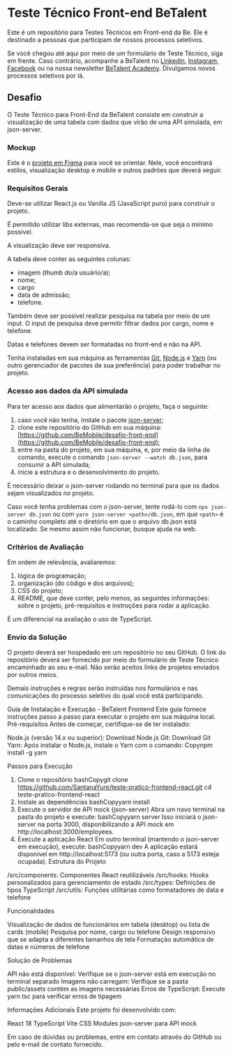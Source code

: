 # Teste Técnico Front-end BeTalent

Este é um repositório para Testes Técnicos em Front-end da Be. Ele é destinado a pessoas que participam de nossos processos seletivos. 

Se você chegou até aqui por meio de um formulário de Teste Técnico, siga em frente. Caso contrário, acompanhe a BeTalent no [Linkedin](https://www.linkedin.com/company/betalenttech), [Instagram](https://www.instagram.com/betalent.tech/), [Facebook](https://web.facebook.com/bemobile.tech) ou na nossa newsletter [BeTalent Academy]([https://t.me/be_tech_community](https://beacademy.substack.com/)). Divulgamos novos processos seletivos por lá.

## Desafio

O Teste Técnico para Front-End da BeTalent consiste em construir a visualização de uma tabela com dados que virão de uma API simulada, em json-server.

### Mockup

Este é o [projeto em Figma](https://www.figma.com/file/yw6th52zE9bubewc6ayTg5/Teste-T%C3%A9cnico-Front-End-Be.?type=design&node-id=1%3A4&mode=dev&t=vVxs9eyKybrYmq4Z-1) para você se orientar. Nele, você encontrará estilos, visualização desktop e mobile e outros padrões que deverá seguir.

### Requisitos Gerais

Deve-se utilizar React.js ou Vanilla JS (JavaScript puro) para construir o projeto.

É permitido utilizar libs externas, mas recomenda-se que seja o mínimo possível.

A visualização deve ser responsiva.

A tabela deve conter as seguintes colunas:

- imagem (thumb do/a usuário/a);
- nome;
- cargo
- data de admissão;
- telefone.

Também deve ser possível realizar pesquisa na tabela por meio de um input. O input de pesquisa deve permitir filtrar dados por cargo, nome e telefone.

Datas e telefones devem ser formatadas no front-end e não na API.

Tenha instaladas em sua máquina as ferramentas [Git](https://git-scm.com/), [Node.js](https://nodejs.org/en/) e [Yarn](https://yarnpkg.com/) (ou outro gerenciador de pacotes de sua preferência) para poder trabalhar no projeto.

### Acesso aos dados da API simulada

Para ter acesso aos dados que alimentarão o projeto, faça o seguinte:

1. caso você não tenha, instale o pacote [json-server](https://github.com/typicode/json-server);
2. clone este repositório do GitHub em sua máquina: [https://github.com/BeMobile/desafio-front-end](https://github.com/BeMobile/desafio-front-end);
3. entre na pasta do projeto, em sua máquina, e, por meio da linha de comando, execute o comando `json-server --watch db.json`, para consumir a API simulada;
4. inicie a estrutura e o desenvolvimento do projeto.

É necessário deixar o json-server rodando no terminal para que os dados sejam visualizados no projeto.

Caso você tenha problemas com o json-server, tente rodá-lo com `npx json-server db.json` ou 
com `yarn json-server <path>/db.json`, em que `<path>` é o caminho completo até o diretório em que o arquivo db.json está localizado. Se mesmo assim não funcionar, busque ajuda na web.

### Critérios de Avaliação

Em ordem de relevância, avaliaremos:

1. lógica de programação;
2. organização (do código e dos arquivos);
3. CSS do projeto;
4. README, que deve conter, pelo menos, as seguintes informações: sobre o projeto, pré-requisitos e instruções para rodar a aplicação.

É um diferencial na avaliação o uso de TypeScript.

### Envio da Solução

O projeto deverá ser hospedado em um repositório no seu GitHub. O link do repositório deverá ser fornecido por meio do formulário de Teste Técnico encaminhado ao seu e-mail. Não serão aceitos links de projetos enviados por outros meios.

Demais instruções e regras serão instruídas nos formulários e nas comunicações do processo seletivo do qual você está participando.

Guia de Instalação e Execução - BeTalent Frontend
Este guia fornece instruções passo a passo para executar o projeto em sua máquina local.
Pré-requisitos
Antes de começar, certifique-se de ter instalado:

Node.js (versão 14.x ou superior): Download Node.js
Git: Download Git
Yarn: Após instalar o Node.js, instale o Yarn com o comando:
Copynpm install -g yarn


Passos para Execução
1. Clone o repositório
bashCopygit clone https://github.com/SantanaYure/teste-pratico-frontend-react.git
cd teste-pratico-frontend-react
2. Instale as dependências
bashCopyyarn install
3. Execute o servidor de API mock (json-server)
Abra um novo terminal na pasta do projeto e execute:
bashCopyyarn server
Isso iniciará o json-server na porta 3000, disponibilizando a API mock em http://localhost:3000/employees.
4. Execute a aplicação React
Em outro terminal (mantendo o json-server em execução), execute:
bashCopyyarn dev
A aplicação estará disponível em http://localhost:5173 (ou outra porta, caso a 5173 esteja ocupada).
Estrutura do Projeto

/src/components: Componentes React reutilizáveis
/src/hooks: Hooks personalizados para gerenciamento de estado
/src/types: Definições de tipos TypeScript
/src/utils: Funções utilitárias como formatadores de data e telefone

Funcionalidades

Visualização de dados de funcionários em tabela (desktop) ou lista de cards (mobile)
Pesquisa por nome, cargo ou telefone
Design responsivo que se adapta a diferentes tamanhos de tela
Formatação automática de datas e números de telefone

Solução de Problemas

API não está disponível: Verifique se o json-server está em execução no terminal separado
Imagens não carregam: Verifique se a pasta public/assets contém as imagens necessárias
Erros de TypeScript: Execute yarn tsc para verificar erros de tipagem

Informações Adicionais
Este projeto foi desenvolvido com:

React 18
TypeScript
Vite
CSS Modules
json-server para API mock

Em caso de dúvidas ou problemas, entre em contato através do GitHub ou pelo e-mail de contato fornecido.
